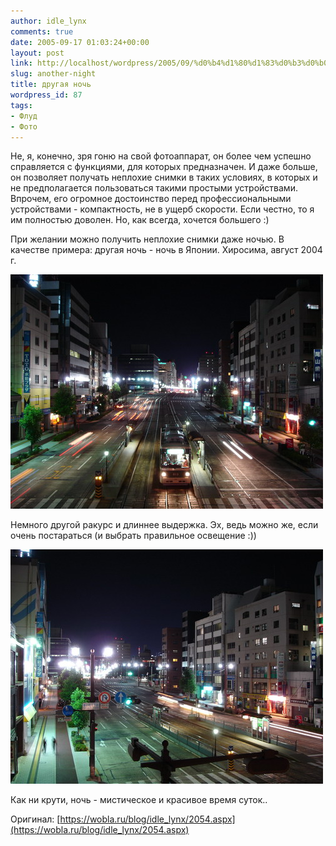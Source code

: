 ```yaml
---
author: idle_lynx
comments: true
date: 2005-09-17 01:03:24+00:00
layout: post
link: http://localhost/wordpress/2005/09/%d0%b4%d1%80%d1%83%d0%b3%d0%b0%d1%8f-%d0%bd%d0%be%d1%87%d1%8c/
slug: another-night
title: другая ночь
wordpress_id: 87
tags:
- Флуд
- Фото
---
```


Не, я, конечно, зря гоню на свой фотоаппарат, он более чем успешно справляется с функциями, для которых предназначен. И даже больше, он позволяет получать неплохие снимки в таких условиях, в которых и не предполагается пользоваться такими простыми устройствами. Впрочем, его огромное достоинство перед профессиональными устройствами - компактность, не в ущерб скорости. Если честно, то я им полностью доволен. Но, как всегда, хочется большего :)

При желании можно получить неплохие снимки даже ночью. В качестве примера: другая ночь - ночь в Японии. Хиросима, август 2004 г.

![Night in Hiroshima](images/2007/05/ae1df26a-3c6c-42b0-b157-2b71f5804fd3.jpg)

Немного другой ракурс и длиннее выдержка. Эх, ведь можно же, если очень постараться (и выбрать правильное освещение :))

![Night in Hiroshima 2](images/2007/05/65ec9c7c-71a6-4a65-a669-7f997b516a9f.jpg)

Как ни крути, ночь - мистическое и красивое время суток..

Оригинал: [https://wobla.ru/blog/idle_lynx/2054.aspx](https://wobla.ru/blog/idle_lynx/2054.aspx)
